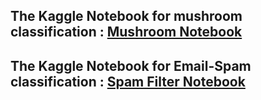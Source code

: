 ## The Kaggle Notebook for mushroom classification : [Mushroom Notebook](https://www.kaggle.com/suvooo/naive-bayes-99-74-accuracy)

## The Kaggle Notebook for Email-Spam classification : [Spam Filter Notebook](https://www.kaggle.com/suvooo/comparing-all-naive-bayes-97-7-accuracy)